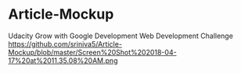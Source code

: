# Article-Mockup
Udacity Grow with Google Development Web Development Challenge
<img> https://github.com/sriniva5/Article-Mockup/blob/master/Screen%20Shot%202018-04-17%20at%2011.35.08%20AM.png </img>

